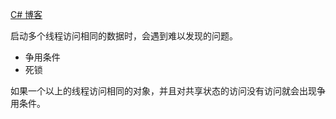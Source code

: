 <a href="https://www.cnblogs.com/nullcodeworld/p/16688570.html">C# 博客</a>

启动多个线程访问相同的数据时，会遇到难以发现的问题。

- 争用条件
- 死锁

如果一个以上的线程访问相同的对象，并且对共享状态的访问没有访问就会出现争用条件。


